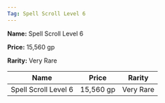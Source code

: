 ```yaml
---
Tag: Spell Scroll Level 6
---
```


**Name:** Spell Scroll Level 6

**Price:** 15,560 gp

**Rarity:** Very Rare

| Name     | Price     | Rarity     |
| -------- | --------- | ---------- |
| Spell Scroll Level 6 | 15,560 gp | Very Rare |
